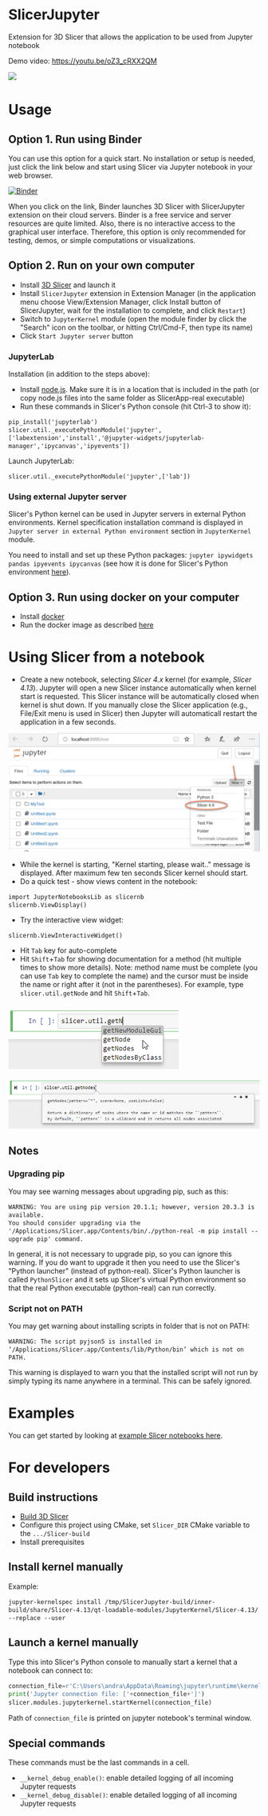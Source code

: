 # SlicerJupyter
Extension for 3D Slicer that allows the application to be used from Jupyter notebook

Demo video: https://youtu.be/oZ3_cRXX2QM

[![](https://img.youtube.com/vi/oZ3_cRXX2QM/0.jpg)](https://www.youtube.com/watch?v=oZ3_cRXX2QM "Slicer Jupyter kernel demo")

# Usage

## Option 1. Run using Binder

You can use this option for a quick start. No installation or setup is needed, just click the link below and start using Slicer via Jupyter notebook in your web browser.

[![Binder](https://mybinder.org/badge.svg)](https://mybinder.org/v2/gh/Slicer/SlicerNotebooks/master)

When you click on the link, Binder launches 3D Slicer with SlicerJupyter extension on their cloud servers. Binder is a free service and server resources are quite limited. Also, there is no interactive access to the graphical user interface. Therefore, this option is only recommended for testing, demos, or simple computations or visualizations.

## Option 2. Run on your own computer

* Install [3D Slicer](https://download.slicer.org/) and launch it
* Install `SlicerJupyter` extension in Extension Manager (in the application menu choose View/Extension Manager, click Install button of SlicerJupyter, wait for the installation to complete, and click `Restart`)
* Switch to `JupyterKernel` module (open the module finder by click the "Search" icon on the toolbar, or hitting Ctrl/Cmd-F, then type its name)
* Click `Start Jupyter server` button

### JupyterLab

Installation (in addition to the steps above):
- Install [node.js](https://nodejs.org/en/download/). Make sure it is in a location that is included in the path (or copy node.js files into the same folder as SlicerApp-real executable)
- Run these commands in Slicer's Python console (hit Ctrl-3 to show it):
```
pip_install('jupyterlab')
slicer.util._executePythonModule('jupyter',['labextension','install','@jupyter-widgets/jupyterlab-manager','ipycanvas','ipyevents'])
```

Launch JupyterLab:
```
slicer.util._executePythonModule('jupyter',['lab'])
```

### Using external Jupyter server

Slicer's Python kernel can be used in Jupyter servers in external Python environments. Kernel specification installation command is displayed in `Jupyter server in external Python environment` section in `JupyterKernel` module.

You need to install and set up these Python packages: `jupyter ipywidgets pandas ipyevents ipycanvas` (see how it is done for Slicer's Python environment [here](https://github.com/Slicer/SlicerJupyter/blob/master/JupyterNotebooks/JupyterNotebooks.py#L29-L62)).

## Option 3. Run using docker on your computer

- Install [docker](https://www.docker.com/)
- Run the docker image as described [here](https://github.com/Slicer/SlicerDocker/blob/master/README.rst#usage-of-slicer-notebook-image)

# Using Slicer from a notebook

* Create a new notebook, selecting _Slicer 4.x_ kernel (for example, _Slicer 4.13_). Jupyter will open a new Slicer instance automatically when kernel start is requested. This Slicer instance will be automatically closed when kernel is shut down. If you manually close the Slicer application (e.g., File/Exit menu is used in Slicer) then Jupyter will automaticall restart the application in a few seconds.

![Select Slicer kernel](doc/StartKernel.png)

* While the kernel is starting, "Kernel starting, please wait.." message is displayed. After maximum few ten seconds Slicer kernel should start.
* Do a quick test - show views content in the notebook:

```
import JupyterNotebooksLib as slicernb
slicernb.ViewDisplay()
```

* Try the interactive view widget:

```
slicernb.ViewInteractiveWidget()
```

* Hit `Tab` key for auto-complete
* Hit `Shift`+`Tab` for showing documentation for a method (hit multiple times to show more details). Note: method name must be complete (you can use `Tab` key to complete the name) and the cursor must be inside the name or right after it (not in the parentheses). For example, type `slicer.util.getNode` and hit `Shift`+`Tab`.

![Hit Tab key to auto-complete](doc/AutoComplete.png)

![Hit Shift-Tab key to inspect](doc/Inspect.png)

## Notes

### Upgrading pip

You may see warning messages about upgrading pip, such as this:

```
WARNING: You are using pip version 20.1.1; however, version 20.3.3 is available.
You should consider upgrading via the '/Applications/Slicer.app/Contents/bin/./python-real -m pip install --upgrade pip' command.
```

In general, it is not necessary to upgrade pip, so you can ignore this warning. If you do want to upgrade it then you need to use the Slicer's "Python launcher" (instead of python-real). Slicer's Python launcher is called `PythonSlicer` and it sets up Slicer's virtual Python environment so that the real Python executable (python-real) can run correctly.

### Script not on PATH

You may get warning about installing scripts in folder that is not on PATH:

```
WARNING: The script pyjson5 is installed in ‘/Applications/Slicer.app/Contents/lib/Python/bin’ which is not on PATH.
```

This warning is displayed to warn you that the installed script will not run by simply typing its name anywhere in a terminal. This can be safely ignored.

# Examples

You can get started by looking at [example Slicer notebooks here](https://github.com/Slicer/SlicerNotebooks).

# For developers

## Build instructions

- [Build 3D Slicer](https://slicer.readthedocs.io/en/latest/developer_guide/build_instructions/index.html)
- Configure this project using CMake, set `Slicer_DIR` CMake variable to the `.../Slicer-build`
- Install prerequisites

## Install kernel manually

Example:

```
jupyter-kernelspec install /tmp/SlicerJupyter-build/inner-build/share/Slicer-4.13/qt-loadable-modules/JupyterKernel/Slicer-4.13/ --replace --user
```

## Launch a kernel manually

Type this into Slicer's Python console to manually start a kernel that a notebook can connect to:

```python
connection_file=r'C:\Users\andra\AppData\Roaming\jupyter\runtime\kernel-3100f53f-3433-40f9-8978-c72ed8f88515.json'
print('Jupyter connection file: ['+connection_file+']')
slicer.modules.jupyterkernel.startKernel(connection_file)
```

Path of `connection_file` is printed on jupyter notebook's terminal window.

## Special commands

These commands must be the last commands in a cell.

- `__kernel_debug_enable()`: enable detailed logging of all incoming Jupyter requests
- `__kernel_debug_disable()`: enable detailed logging of all incoming Jupyter requests
